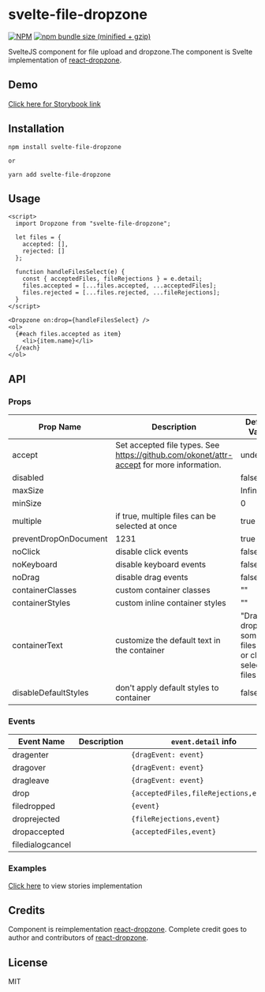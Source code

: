 # svelte-file-dropzone

[![NPM](https://img.shields.io/npm/v/svelte-file-dropzone.svg)](https://www.npmjs.com/package/svelte-file-dropzone)
[![npm bundle size (minified + gzip)](https://img.shields.io/bundlephobia/minzip/svelte-file-dropzone.svg)](https://www.npmjs.com/package/svelte-file-dropzone)

SvelteJS component for file upload and dropzone.The component is Svelte implementation of [react-dropzone](https://github.com/react-dropzone/react-dropzone).

## Demo

[Click here for Storybook link](https://svelte-file-dropzone.netlify.app/?path=/info/examples--basic-dropzone)

## Installation

```
npm install svelte-file-dropzone

or

yarn add svelte-file-dropzone
```

## Usage

```svelte
<script>
  import Dropzone from "svelte-file-dropzone";

  let files = {
    accepted: [],
    rejected: []
  };

  function handleFilesSelect(e) {
    const { acceptedFiles, fileRejections } = e.detail;
    files.accepted = [...files.accepted, ...acceptedFiles];
    files.rejected = [...files.rejected, ...fileRejections];
  }
</script>

<Dropzone on:drop={handleFilesSelect} />
<ol>
  {#each files.accepted as item}
    <li>{item.name}</li>
  {/each}
</ol>
```

## API

### Props

| Prop Name             | Description                                                                              | Default Value                                             |
| --------------------- | ---------------------------------------------------------------------------------------- | --------------------------------------------------------- |
| accept                | Set accepted file types. See https://github.com/okonet/attr-accept for more information. | undefined                                                 |
| disabled              |                                                                                          | false                                                     |
| maxSize               |                                                                                          | Infinity                                                  |
| minSize               |                                                                                          | 0                                                         |
| multiple              | if true, multiple files can be selected at once                                          | true                                                      |
| preventDropOnDocument | 1231                                                                                     | true                                                      |
| noClick               | disable click events                                                                     | false                                                     |
| noKeyboard            | disable keyboard events                                                                  | false                                                     |
| noDrag                | disable drag events                                                                      | false                                                     |
| containerClasses      | custom container classes                                                                 | ""                                                        |
| containerStyles       | custom inline container styles                                                           | ""                                                        |
| containerText         | customize the default text in the container                                              | "Drag 'n' drop some files here, or click to select files" |
| disableDefaultStyles  | don't apply default styles to container                                                  | false                                                     |

### Events

| Event Name       | Description | `event.detail` info                    |
| ---------------- | ----------- | -------------------------------------- |
| dragenter        |             | `{dragEvent: event}`                   |
| dragover         |             | `{dragEvent: event}`                   |
| dragleave        |             | `{dragEvent: event}`                   |
| drop             |             | `{acceptedFiles,fileRejections,event}` |
| filedropped      |             | `{event}`                              |
| droprejected     |             | `{fileRejections,event}`               |
| dropaccepted     |             | `{acceptedFiles,event}`                |
| filedialogcancel |             |                                        |

### Examples

[Click here](https://github.com/thecodejack/svelte-file-dropzone/tree/master/stories/views) to view stories implementation

## Credits

Component is reimplementation [react-dropzone](https://github.com/react-dropzone/react-dropzone). Complete credit goes to author and contributors of [react-dropzone](https://github.com/react-dropzone/react-dropzone).

## License

MIT

